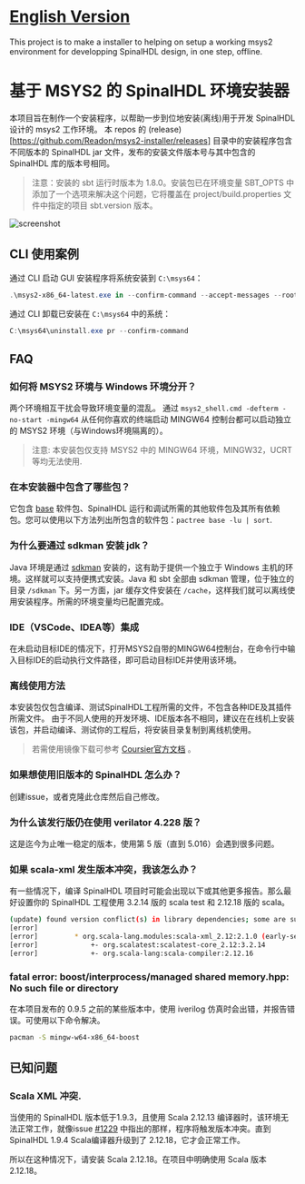 # [English Version](README_en.md)

This project is to make a installer to helping on setup a working msys2 environment for developping SpinalHDL design, in one step, offline.

# 基于 MSYS2 的 SpinalHDL 环境安装器

本项目旨在制作一个安装程序，以帮助一步到位地安装(离线)用于开发 SpinalHDL 设计的 msys2 工作环境。
本 repos 的 (release)[https://github.com/Readon/msys2-installer/releases] 目录中的安装程序包含不同版本的 SpinalHDL jar 文件，发布的安装文件版本号与其中包含的 SpinalHDL 库的版本号相同。

> 注意：安装的 sbt 运行时版本为 1.8.0。安装包已在环境变量 SBT_OPTS 中添加了一个选项来解决这个问题，它将覆盖在 project/build.properties 文件中指定的项目 sbt.version 版本。

![screenshot](screenshot.png)

## CLI 使用案例

通过 CLI 启动 GUI 安装程序将系统安装到 `C:\msys64`：

```powershell
.\msys2-x86_64-latest.exe in --confirm-command --accept-messages --root C:/msys64
```

通过 CLI 卸载已安装在 `C:\msys64` 中的系统：

```powershell
C:\msys64\uninstall.exe pr --confirm-command
```

## FAQ

### 如何将 MSYS2 环境与 Windows 环境分开？

两个环境相互干扰会导致环境变量的混乱。
通过 `msys2_shell.cmd -defterm -no-start -mingw64` 从任何你喜欢的终端启动 MINGW64 控制台都可以启动独立的 MSYS2 环境（与Windows环境隔离的）。

> 注意: 本安装包仅支持 MSYS2 中的 MINGW64 环境，MINGW32，UCRT 等均无法使用.

### 在本安装器中包含了哪些包？

它包含 [base](https://packages.msys2.org/package/base) 软件包、SpinalHDL 运行和调试所需的其他软件包及其所有依赖包。您可以使用以下方法列出所包含的软件包：`pactree base -lu | sort`.

### 为什么要通过 sdkman 安装 jdk？

Java 环境是通过 [sdkman](https://sdkman.io/) 安装的，这有助于提供一个独立于 Windows 主机的环境。这样就可以支持便携式安装。Java 和 sbt 全部由 sdkman 管理，位于独立的目录 `/sdkman` 下。另一方面，jar 缓存文件安装在 `/cache`，这样我们就可以离线使用安装程序。所需的环境变量均已配置完成。

### IDE（VSCode、IDEA等）集成

在未启动目标IDE的情况下，打开MSYS2自带的MINGW64控制台，在命令行中输入目标IDE的启动执行文件路径，即可启动目标IDE并使用该环境。

### 离线使用方法

本安装包仅包含编译、测试SpinalHDL工程所需的文件，不包含各种IDE及其插件所需文件。
由于不同人使用的开发环境、IDE版本各不相同，建议在在线机上安装该包，并启动编译、测试你的工程后，将安装目录复制到离线机使用。
> 若需使用镜像下载可参考 [Coursier官方文档](https://get-coursier.io/blog/#mirrors) 。

### 如果想使用旧版本的 SpinalHDL 怎么办？

创建issue，或者克隆此仓库然后自己修改。

### 为什么该发行版仍在使用 verilator 4.228 版？

这是迄今为止唯一稳定的版本，使用第 5 版（直到 5.016）会遇到很多问题。

### 如果 scala-xml 发生版本冲突，我该怎么办？

有一些情况下，编译 SpinalHDL 项目时可能会出现以下或其他更多报告。那么最好设置你的 SpinalHDL 工程使用 3.2.14 版的 scala test 和 2.12.18 版的 scala。

``` bash
(update) found version conflict(s) in library dependencies; some are suspected to be binary incompatible:
[error]
[error]         * org.scala-lang.modules:scala-xml_2.12:2.1.0 (early-semver) is selected over 1.0.6
[error]             +- org.scalatest:scalatest-core_2.12:3.2.14           (depends on 2.1.0)
[error]             +- org.scala-lang:scala-compiler:2.12.16              (depends on 1.0.6)
```

### fatal error: boost/interprocess/managed shared memory.hpp: No such file or directory

在本项目发布的 0.9.5 之前的某些版本中，使用 iverilog 仿真时会出错，并报告错误。可使用以下命令解决。

``` bash
pacman -S mingw-w64-x86_64-boost
```

## 已知问题

### Scala XML 冲突.

当使用的 SpinalHDL 版本低于1.9.3，且使用 Scala 2.12.13 编译器时，该环境无法正常工作，就像issue [#1229](https://github.com/SpinalHDL/SpinalHDL/issues/1229) 中指出的那样，程序将触发版本冲突。直到SpinalHDL 1.9.4 Scala编译器升级到了 2.12.18，它才会正常工作。

所以在这种情况下，请安装 Scala 2.12.18。在项目中明确使用 Scala 版本 2.12.18。
